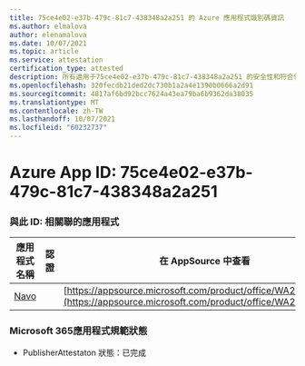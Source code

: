 ```yaml
---
title: 75ce4e02-e37b-479c-81c7-438348a2a251 的 Azure 應用程式識別碼資訊
ms.author: elmalova
author: elenamalova
ms.date: 10/07/2021
ms.topic: article
ms.service: attestation
certification_type: attested
description: 所有適用于75ce4e02-e37b-479c-81c7-438348a2a251 的安全性和符合性資訊資訊。
ms.openlocfilehash: 320fecdb21ded2dc730b1a2a4e1390b0666a2d91
ms.sourcegitcommit: 4817af6bd92bcc7624a43ea79ba6b9362da38035
ms.translationtype: MT
ms.contentlocale: zh-TW
ms.lasthandoff: 10/07/2021
ms.locfileid: "60232737"
---
```

# <a name="azure-app-id-75ce4e02-e37b-479c-81c7-438348a2a251"></a>Azure App ID: 75ce4e02-e37b-479c-81c7-438348a2a251


### <a name="apps-associated-with-this-id"></a>與此 ID: 相關聯的應用程式
| **應用程式名稱** | **認證** | **在 AppSource 中查看** |
|--------------|---------------|-----------------------|
| [Navo](https://docs.microsoft.com/microsoft-365-app-certification/forward/WA200001047) |  | [https://appsource.microsoft.com/product/office/WA200001047](https://appsource.microsoft.com/product/office/WA200001047) |

### <a name="microsoft-365-app-compliance-status"></a>Microsoft 365應用程式規範狀態
- PublisherAttestaton 狀態：已完成
